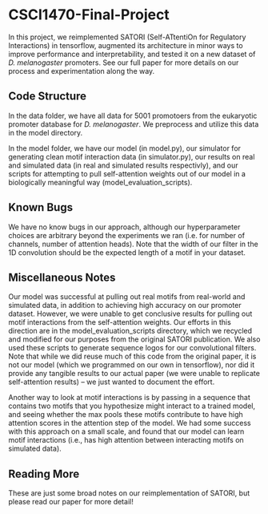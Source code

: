 # CSCI1470-Final-Project

In this project, we reimplemented SATORI (Self-ATtentiOn for Regulatory 
Interactions) in tensorflow, augmented its architecture in minor ways to 
improve performance and interpretability, and tested it on a new dataset of
*D. melanogaster* promoters. See our full paper for more details on our process
and experimentation along the way.

## Code Structure

In the data folder, we have all data for 5001 promotoers from the eukaryotic
promoter database for *D. melanogaster*. We preprocess and utilize this data
in the model directory.

In the model folder, we have our model (in model.py), our simulator for
generating clean motif interaction data (in simulator.py), our results on real
and simulated data (in real and simulated results respectivly), and our scripts
for attempting to pull self-attention weights out of our model in a biologically
meaningful way (model_evaluation_scripts).

## Known Bugs

We have no know bugs in our approach, although our hyperparameter choices are
arbitrary beyond the experiments we ran (i.e. for number of channels, number
of attention heads). Note that the width of our filter in the 1D convolution
should be the expected length of a motif in your dataset.

## Miscellaneous Notes

Our model was successful at pulling out real motifs from real-world and
simulated data, in addition to achieving high accuracy on our promoter dataset.
However, we were unable to get conclusive results for pulling out motif
interactions from the self-attention weights. Our efforts in this direction are
in the model_evaluation_scripts directory, which we recycled and modified for
our purposes from the original SATORI publication. We also used these scripts to
generate sequence logos for our convolutional filters. Note that while we did
reuse much of this code from the original paper, it is not our model (which we 
programmed on our own in tensorflow), nor did it provide any tangible results to 
our actual paper (we were unable to replicate self-attention results) – we just 
wanted to document the effort.

Another way to look at motif interactions is by passing in a sequence that
contains two motifs that you hypothesize might interact to a trained model, and
seeing whether the max pools these motifs contribute to have high attention 
scores in the attention step of the model. We had some success with this 
approach on a small scale, and found that our model can learn motif interactions
(i.e., has high attention between interacting motifs on simulated data).

## Reading More

These are just some broad notes on our reimplementation of SATORI, but please
read our paper for more detail!